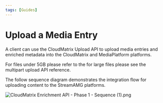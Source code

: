 ```yaml
---
tags: [Guides]
---
```


# Upload a Media Entry

A client can use the CloudMatrix Upload API to upload media entries and enriched metadata into the CloudMatrix and MediaPlatform platforms.

For files under 5GB please refer to the [](url) for large files please see the multipart upload API reference. 

The follow sequence diagram demonstrates the integration flow for uploading content to the StreamAMG platforms. 

![CloudMatrix Enrichment API - Phase 1 - Sequence (1).png](https://stoplight.io/api/v1/projects/cHJqOjc2ODM3/images/Tw3UaoUQxCI)

